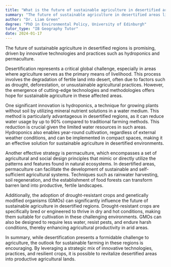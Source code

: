 ```yaml
---
title: "What is the future of sustainable agriculture in desertified areas?"
summary: "The future of sustainable agriculture in desertified areas lies in innovative technologies and practices like hydroponics and permaculture."
author: "Dr. Liam Green"
degree: "PhD in Environmental Policy, University of Edinburgh"
tutor_type: "IB Geography Tutor"
date: 2024-01-17
---
```


The future of sustainable agriculture in desertified regions is promising, driven by innovative technologies and practices such as hydroponics and permaculture.

Desertification represents a critical global challenge, especially in areas where agriculture serves as the primary means of livelihood. This process involves the degradation of fertile land into desert, often due to factors such as drought, deforestation, or unsustainable agricultural practices. However, the emergence of cutting-edge technologies and methodologies offers hope for sustainable agriculture in these affected areas.

One significant innovation is hydroponics, a technique for growing plants without soil by utilizing mineral nutrient solutions in a water medium. This method is particularly advantageous in desertified regions, as it can reduce water usage by up to $90\%$ compared to traditional farming methods. This reduction is crucial given the limited water resources in such areas. Hydroponics also enables year-round cultivation, regardless of external weather conditions, and can be implemented in compact spaces, making it an effective solution for sustainable agriculture in desertified environments.

Another effective strategy is permaculture, which encompasses a set of agricultural and social design principles that mimic or directly utilize the patterns and features found in natural ecosystems. In desertified areas, permaculture can facilitate the development of sustainable and self-sufficient agricultural systems. Techniques such as rainwater harvesting, soil regeneration, and the establishment of food forests can transform barren land into productive, fertile landscapes.

Additionally, the adoption of drought-resistant crops and genetically modified organisms (GMOs) can significantly influence the future of sustainable agriculture in desertified regions. Drought-resistant crops are specifically bred or engineered to thrive in dry and hot conditions, making them suitable for cultivation in these challenging environments. GMOs can also be designed to require less water, resist pests, and endure harsh conditions, thereby enhancing agricultural productivity in arid areas.

In summary, while desertification presents a formidable challenge to agriculture, the outlook for sustainable farming in these regions is encouraging. By leveraging a strategic mix of innovative technologies, practices, and resilient crops, it is possible to revitalize desertified areas into productive agricultural lands.
    